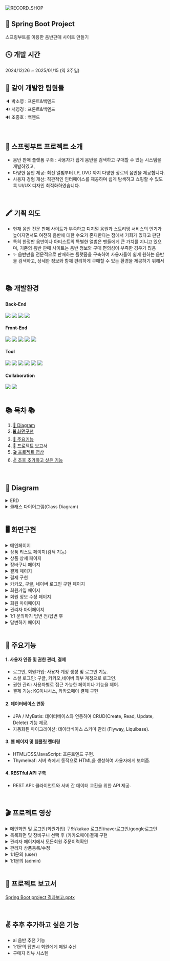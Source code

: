 ![RECORD_SHOP](https://capsule-render.vercel.app/api?type=Venom&height=200&text=RECORD%20SHOP&fontAlign=50&fontAlignY=53&color=gradient&fontColor=333&stroke=fff&fontSize=60)

## 🙌 Spring Boot Project
스프링부트를 이용한 음반판매 사이트 만들기

## 🕓 개발 시간
2024/12/26 ~ 2025/01/15 (약 3주일)

## 💪 같이 개발한 팀원들
🔈 박소영 : 프론트&백엔드 <br>
🔉 서영경 : 프론트&백엔드 <br>
🔊 조종호 : 백엔드

<br/>

## 📄  스프링부트 프로젝트 소개
- 음반 판매 플랫폼 구축 : 사용자가 쉽게 음반을 검색하고 구매할 수 있는 시스템을 개발하였고,
- 다양한 음반 제공: 최신 앨범부터 LP, DVD 까지 다양한 장르의 음반을 제공합니다.
- 사용자 경험 개선: 직관적인 인터페이스를 제공하며 쉽게 탐색하고 쇼핑할 수 있도록 UI/UX 디자인 최적화하였습니다.

<br/>

## 🖍 기획 의도
- 현재 음반 전문 판매 사이트가 부족하고 디지털 음원과 스트리밍 서비스의 인기가 높아지면서도 여전히 음반에 대한 수요가 존재한다는 점에서 기회가 있다고 판단
- 특히 한정판 음반이나 아티스트의 특별한 앨범은 팬들에게 큰 가치를 지니고 있으며, 기존의 음반 판매 사이트는 음반 정보와 구매 편의성이 부족한 경우가 많음 
- ✨ 음반만을 전문적으로 판매하는 플랫폼을 구축하여 사용자들이 쉽게 원하는 음반을 검색하고, 상세한 정보와 함께 편리하게 구매할 수 있는 환경을 제공하기 위해서

<br/>

## 📚 개발환경   
<div>
<h4> Back-End </h4>
<img src="https://img.shields.io/badge/springboot-6DB33F?style=for-the-badge&logo=springboot&logoColor=white">
<img src="https://img.shields.io/badge/java-007396?style=for-the-badge&logo=java&logoColor=white">
<img src="https://img.shields.io/badge/mysql-4479A1?style=for-the-badge&logo=mysql&logoColor=white">
<img src="https://img.shields.io/badge/Thymeleaf -005F0F?style=for-the-badge&logo=Thymeleaf&logoColor=white">
</div>
<div>
<h4> Front-End </h4>
<img src="https://img.shields.io/badge/jquery-0769AD?style=for-the-badge&logo=jquery&logoColor=white">
<img src="https://img.shields.io/badge/javascript-F7DF1E?style=for-the-badge&logo=javascript&logoColor=black">
<img src="https://img.shields.io/badge/html5-E34F26?style=for-the-badge&logo=html5&logoColor=white">
<img src="https://img.shields.io/badge/css-1572B6?style=for-the-badge&logo=css3&logoColor=white">
<img src="https://img.shields.io/badge/bootstrap-7952B3?style=for-the-badge&logo=bootstrap&logoColor=white">
</div>
<h4> Tool </h4>
<div>
<img src="https://img.shields.io/badge/apache tomcat-F8DC75?style=for-the-badge&logo=apachetomcat&logoColor=white">
<img src="https://img.shields.io/badge/intelij-9B4DCA?style=for-the-badge&logo=intellijidea&logoColor=white">
<img src="https://img.shields.io/badge/kakao-FFCD00?style=for-the-badge&logo=kakao&logoColor=white">
<img src="https://img.shields.io/badge/naver -03C75A?style=for-the-badge&logo=naver&logoColor=white">
<img src="https://img.shields.io/badge/google-4285F4?style=for-the-badge&logo=google&logoColor=white">
<img src="https://img.shields.io/badge/gradle-02303A?style=for-the-badge&logo=gradle&logoColor=white">
</div>
<div>
<h4>Collaboration </h4>  
<img src="https://img.shields.io/badge/GitHub-181717?style=for-the-badge&logo=GitHub&logoColor=white">
<img src="https://img.shields.io/badge/git-F05032?style=for-the-badge&logo=git&logoColor=white">
</div>


<br/>

## 📚 목차 📚

01. [📐 Diagram](#-diagram)
02. [🖥 화면구현](#-화면구현)
03. [🔎 주요기능](#-주요기능)
04. [📂 프로젝트 보고서 ](#-프로젝트-보고서)
05. [🎬 프로젝트 영상](#-프로젝트-영상)
06. [✌ 추후 추가하고 싶은 기능](#-추후-추가하고-싶은-기능)


<br/>

## 📐 Diagram
<details><summary>ERD</summary>
<br/>

![image](https://github.com/user-attachments/assets/cd850656-2786-4eef-bce1-94621b0bb0c3)
</details>

<details><summary>클래스 다이어그램(Class Diagram)</summary>
<br/>

![image](https://github.com/user-attachments/assets/fcde9972-9a4a-46f4-b159-cadc6c9ee096)

</details>

<br/>

## 🖥 화면구현

<details><summary>메인페이지</summary>
  <br/>
      
![image](https://github.com/user-attachments/assets/9b66f555-b0e2-465f-adc2-9de483700c38)


</details>

<details><summary>상품 리스트 페이지(검색 기능)</summary>
  <br/>

![image](https://github.com/user-attachments/assets/46aba216-db1f-4226-9b40-8e4257a3c510)

</details>

<details><summary>상품 상세 페이지</summary>
  <br/>

![image](https://github.com/user-attachments/assets/93339358-d25f-4df7-ba0e-9f6652728bce)


</details>

<details><summary>장바구니 페이지</summary>
  <br/>

![image](https://github.com/user-attachments/assets/29298058-e25a-4548-a1e9-682906cb8981)



</details>

<details><summary>결제 페이지</summary>
  <br/>

![image](https://github.com/user-attachments/assets/033575b1-ad14-428a-92db-5aa6dfb304c0)



</details>

<details><summary>결제 구현</summary>
  <br/>

![image](https://github.com/user-attachments/assets/915a0bdb-51fc-416e-980b-a1ed69788bd3)
<br/>
![image](https://github.com/user-attachments/assets/f4fc002d-d53c-470a-a32d-e8fa52550446)


</details>

<details><summary>카카오, 구글, 네이버 로그인 구현 페이지</summary>
  <br/>

![image](https://github.com/user-attachments/assets/8e980366-6402-4d1f-83e5-cf94f8512a48)

</details>

<details><summary>회원가입 페이지</summary>
  <br/>

![image](https://github.com/user-attachments/assets/9dd33954-aea6-4d9c-8a57-5fa99d6c7111)

</details>

<details><summary>회원 정보 수정 페이지</summary>
  <br/>

![image](https://github.com/user-attachments/assets/e9aff6f0-e668-4a5b-9caf-627135af6604)

</details>

<details><summary>회원 마이페이지</summary>
  <br/>

![image](https://github.com/user-attachments/assets/217446b6-bf12-4712-9863-197cd6b6221d)


</details>

<details><summary>관리자 마이페이지</summary>
  <br/>

![image](https://github.com/user-attachments/assets/b369abed-db6a-4058-a694-2bd326be356f)


</details>

<details><summary>1:1 문의하기 답변 전/답변 후</summary>
  <br/>

![image](https://github.com/user-attachments/assets/3fb1ff7f-2859-459b-843f-de128855e9ff)
  <br/>
![image](https://github.com/user-attachments/assets/d79b17b8-5ead-40d8-9089-7096a430088b)



</details>

<details><summary>답변하기 페이지</summary>
  <br/>

![image](https://github.com/user-attachments/assets/c4783025-f2f4-40f8-bc99-ab8d7aa73647)


</details>

<br/>

## 🔎 주요기능
#### 1. 사용자 인증 및 권한 관리, 결제
- 로그인, 회원가입: 사용자 계정 생성 및 로그인 기능. <br>
- 소셜 로그인: 구글, 카카오,네이버 외부 계정으로 로그인.<br>
- 권한 관리: 사용자별로 접근 가능한 페이지나 기능을 제어.
- 결제 기능: KG이니시스, 카카오페이 결제 구현 
#### 2. 데이터베이스 연동
- JPA / MyBatis: 데이터베이스와 연동하여 CRUD(Create, Read, Update, Delete) 기능 제공.<br>
- 자동화된 마이그레이션: 데이터베이스 스키마 관리 (Flyway, Liquibase).<br>
#### 3. 웹 페이지 및 템플릿 렌더링
- HTML/CSS/JavaScript: 프론트엔드 구현.<br>
- Thymeleaf: 서버 측에서 동적으로 HTML을 생성하여 사용자에게 보여줌.<br>
#### 4. RESTful API 구축
- REST API: 클라이언트와 서버 간 데이터 교환을 위한 API 제공.<br>


<br/>


## 🎬 프로젝트 영상
<details><summary>메인화면 및 로그인(회원가입) 구현/kakao 로그인/naver로그인/google로그인</summary>
<br/>

https://github.com/user-attachments/assets/c4ad76c0-a659-4c2b-8e4c-b60f1345cf17

https://github.com/user-attachments/assets/243b30c1-f2b8-46c4-b387-495038994e16

https://github.com/user-attachments/assets/a02d1d48-921f-4f48-aea9-5744e195d62a

https://github.com/user-attachments/assets/8b74acaf-63b9-4a84-90b6-7996f992f914

</details>

<details><summary>목록화면 및 장바구니 선택 후 (카카오페이)결재 구현</summary>
<br/>

https://github.com/user-attachments/assets/2fceb34f-df5a-4882-a347-e451597e19fe

</details>

<details><summary>관리자 페이지에서 모든회원 주문이력확인</summary>
<br/>


https://github.com/user-attachments/assets/51691ebb-17de-4c80-83cd-c24f60145ca6

</details>

<details><summary>관리자 상품등록/수정</summary>
<br/>

https://github.com/user-attachments/assets/c4a0eea9-0cd5-4d8c-bbf7-9eeee7fba65e


</details>

<details><summary>1:1문의 (user)</summary>
<br/>


https://github.com/user-attachments/assets/30dac2f4-4d9f-43ba-8077-f8175ec1db54



</details>

<details><summary>1:1문의 (admin)</summary>
<br/>


https://github.com/user-attachments/assets/a5a9a304-af2c-4d34-a7cb-70f73375f7a8



</details>
<br/>

## 📂 프로젝트 보고서 
[Spring Boot project 결과보고.pptx](https://github.com/user-attachments/files/18419696/Spring.Boot.project.pptx)

<br/>

## ✌ 추후 추가하고 싶은 기능
- ai 음반 추천 기능
- 1:1문의 답변시 회원에게 메일 수신
- 구매자 리뷰 시스템
